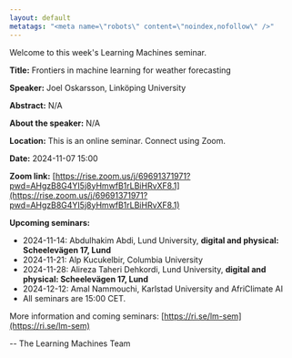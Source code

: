 ```yaml
---
layout: default
metatags: "<meta name=\"robots\" content=\"noindex,nofollow\" />"
---
```

Welcome to this week's Learning Machines seminar.

**Title:** Frontiers in machine learning for weather forecasting

**Speaker:** Joel Oskarsson, Linköping University

**Abstract:** N/A

**About the speaker:** N/A

**Location:** This is an online seminar. Connect using Zoom.

**Date:** 2024-11-07 15:00

**Zoom link:** [https://rise.zoom.us/j/69691371971?pwd=AHgzB8G4YI5j8yHmwfB1rLBiHRvXF8.1](https://rise.zoom.us/j/69691371971?pwd=AHgzB8G4YI5j8yHmwfB1rLBiHRvXF8.1)

**Upcoming seminars:**

* 2024-11-14: Abdulhakim Abdi, Lund University, **digital and physical: Scheelevägen 17, Lund**
* 2024-11-21: Alp Kucukelbir, Columbia University
* 2024-11-28: Alireza Taheri Dehkordi, Lund University, **digital and physical: Scheelevägen 17, Lund**
* 2024-12-12: Amal Nammouchi, Karlstad University and AfriClimate AI
* All seminars are 15:00 CET.

More information and coming seminars: [https://ri.se/lm-sem](https://ri.se/lm-sem)

-- The Learning Machines Team

